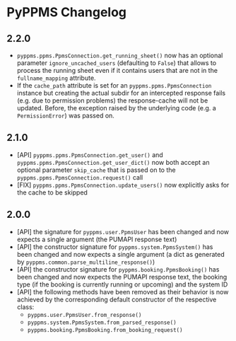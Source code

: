 # PyPPMS Changelog

## 2.2.0

- `pyppms.ppms.PpmsConnection.get_running_sheet()` now has an optional parameter
  `ignore_uncached_users` (defaulting to `False`) that allows to process the running
  sheet even if it contains users that are not in the `fullname_mapping` attribute.
- If the `cache_path` attribute is set for an `pyppms.ppms.PpmsConnection` instance but
  creating the actual subdir for an intercepted response fails (e.g. due to permission
  problems) the response-cache will not be updated. Before, the exception raised by
  the underlying code (e.g. a `PermissionError`) was passed on.

## 2.1.0

- [API] `pyppms.ppms.PpmsConnection.get_user()` and
  `pyppms.ppms.PpmsConnection.get_user_dict()` now both accept an optional parameter
  `skip_cache` that is passed on to the `pyppms.ppms.PpmsConnection.request()` call
- [FIX] `pyppms.ppms.PpmsConnection.update_users()` now explicitly asks for the cache
  to be skipped

## 2.0.0

- [API] the signature for `pyppms.user.PpmsUser` has been changed and now expects a
  single argument (the PUMAPI response text)
- [API] the constructor signature for `pyppms.system.PpmsSystem()` has been changed and
  now expects a single argument (a dict as generated by
  `pyppms.common.parse_multiline_response()`)
- [API] the constructor signature for `pyppms.booking.PpmsBooking()` has been changed
  and now expects the PUMAPI response text, the booking type (if the booking is
  currently running or upcoming) and the system ID
- [API] the following methods have been removed as their behavior is now achieved by the
  corresponding default constructor of the respective class:
  - `pyppms.user.PpmsUser.from_response()`
  - `pyppms.system.PpmsSystem.from_parsed_response()`
  - `pyppms.booking.PpmsBooking.from_booking_request()`
